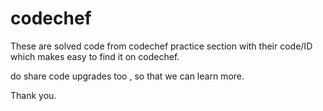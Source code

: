 # codechef
These are solved code from codechef practice section with their code/ID which makes easy to find it on codechef.

do share code upgrades too , so that we can learn more.

Thank you.
